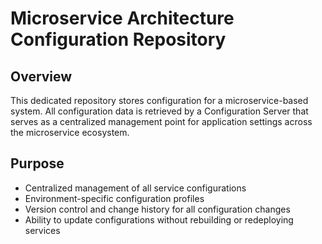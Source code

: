 # Microservice Architecture Configuration Repository
## Overview
This dedicated repository stores configuration for a microservice-based system.
All configuration data is retrieved by a Configuration Server that serves as a centralized management point for application settings across the microservice ecosystem.

## Purpose
* Centralized management of all service configurations
* Environment-specific configuration profiles
* Version control and change history for all configuration changes
* Ability to update configurations without rebuilding or redeploying services
